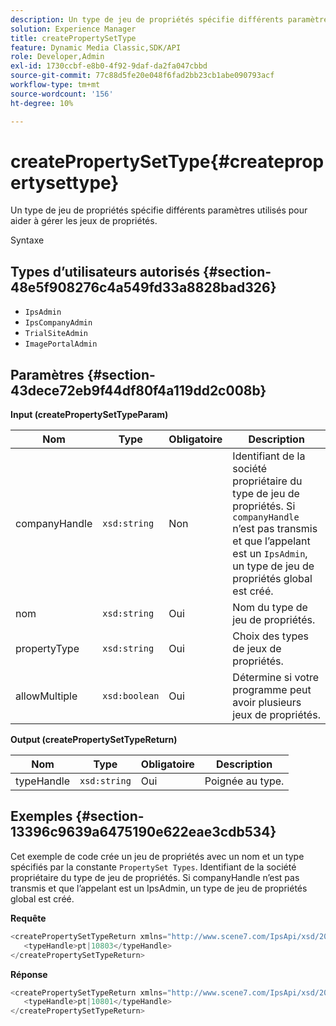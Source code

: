 ```yaml
---
description: Un type de jeu de propriétés spécifie différents paramètres utilisés pour aider à gérer les jeux de propriétés.
solution: Experience Manager
title: createPropertySetType
feature: Dynamic Media Classic,SDK/API
role: Developer,Admin
exl-id: 1730ccbf-e8b0-4f92-9daf-da2fa047cbbd
source-git-commit: 77c88d5fe20e048f6fad2bb23cb1abe090793acf
workflow-type: tm+mt
source-wordcount: '156'
ht-degree: 10%

---
```


# createPropertySetType{#createpropertysettype}

Un type de jeu de propriétés spécifie différents paramètres utilisés pour aider à gérer les jeux de propriétés.

Syntaxe

## Types d’utilisateurs autorisés {#section-48e5f908276c4a549fd33a8828bad326}

* `IpsAdmin`
* `IpsCompanyAdmin`
* `TrialSiteAdmin`
* `ImagePortalAdmin`

## Paramètres {#section-43dece72eb9f44df80f4a119dd2c008b}

**Input (createPropertySetTypeParam)**

| Nom | Type | Obligatoire | Description |
|---|---|---|---|
| companyHandle | `xsd:string` | Non | Identifiant de la société propriétaire du type de jeu de propriétés. Si `companyHandle` n’est pas transmis et que l’appelant est un `IpsAdmin`, un type de jeu de propriétés global est créé. |
| nom | `xsd:string` | Oui | Nom du type de jeu de propriétés. |
| propertyType | `xsd:string` | Oui | Choix des types de jeux de propriétés. |
| allowMultiple | `xsd:boolean` | Oui | Détermine si votre programme peut avoir plusieurs jeux de propriétés. |

**Output (createPropertySetTypeReturn)**

| Nom | Type | Obligatoire | Description |
|---|---|---|---|
| typeHandle | `xsd:string` | Oui | Poignée au type. |

## Exemples {#section-13396c9639a6475190e622eae3cdb534}

Cet exemple de code crée un jeu de propriétés avec un nom et un type spécifiés par la constante `PropertySet Types`. Identifiant de la société propriétaire du type de jeu de propriétés. Si companyHandle n’est pas transmis et que l’appelant est un IpsAdmin, un type de jeu de propriétés global est créé.

**Requête**

```java
<createPropertySetTypeReturn xmlns="http://www.scene7.com/IpsApi/xsd/2008-01-15">
   <typeHandle>pt|10803</typeHandle>
</createPropertySetTypeReturn>
```

**Réponse**

```java
<createPropertySetTypeReturn xmlns="http://www.scene7.com/IpsApi/xsd/2008-01-15">
   <typeHandle>pt|10801</typeHandle>
</createPropertySetTypeReturn>
```
